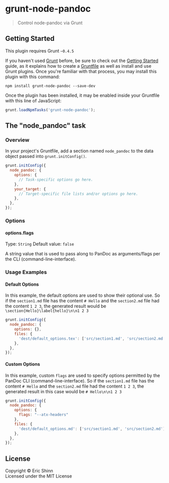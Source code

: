 # grunt-node-pandoc

> Control node-pandoc via Grunt

## Getting Started
This plugin requires Grunt `~0.4.5`

If you haven't used [Grunt](http://gruntjs.com/) before, be sure to check out the [Getting Started](http://gruntjs.com/getting-started) guide, as it explains how to create a [Gruntfile](http://gruntjs.com/sample-gruntfile) as well as install and use Grunt plugins. Once you're familiar with that process, you may install this plugin with this command:

```shell
npm install grunt-node-pandoc --save-dev
```

Once the plugin has been installed, it may be enabled inside your Gruntfile with this line of JavaScript:

```js
grunt.loadNpmTasks('grunt-node-pandoc');
```

## The "node_pandoc" task

### Overview
In your project's Gruntfile, add a section named `node_pandoc` to the data object passed into `grunt.initConfig()`.

```js
grunt.initConfig({
  node_pandoc: {
    options: {
      // Task-specific options go here.
    },
    your_target: {
      // Target-specific file lists and/or options go here.
    },
  },
});
```

### Options

#### options.flags
Type: `String`
Default value: `false`

A string value that is used to pass along to PanDoc as arguments/flags per the CLI (command-line-interface).

### Usage Examples

#### Default Options
In this example, the default options are used to show their optional use. So if the `section1.md` file has the content `# Hello` and the `section2.md` file had the content `1 2 3`, the generated result would be `\section{Hello}\label{hello}\n\n1 2 3`

```js
grunt.initConfig({
  node_pandoc: {
    options: {},
    files: {
      'dest/default_options.tex': ['src/section1.md', 'src/section2.md'],
    },
  },
});
```

#### Custom Options
In this example, custom `flags` are used to specify options permitted by the PanDoc CLI (command-line-interface). So if the `section1.md` file has the content `# Hello` and the `section2.md` file had the content `1 2 3`, the generated result in this case would be `# Hello\n\n1 2 3`

```js
grunt.initConfig({
  node_pandoc: {
    options: {
      flags: "--atx-headers"
    },
    files: {
      'dest/default_options.md': ['src/section1.md', 'src/section2.md'],
    },
  },
});
```

## License

Copyright &copy; Eric Shinn  
Licensed under the MIT License